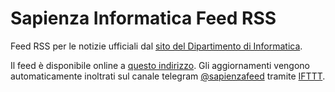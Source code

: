 # Sapienza Informatica Feed RSS
Feed RSS per le notizie ufficiali dal [sito del Dipartimento di Informatica][1].

Il feed è disponibile online a [questo indirizzo][2].
Gli aggiornamenti vengono automaticamente inoltrati sul canale telegram [@sapienzafeed][3] tramite [IFTTT][4].

[1]: https://www.studiareinformatica.uniroma1.it/avvisi
[2]: https://www.gasparini.cloud/sapienza-feed
[3]: https://www.t.me/sapienzafeed
[4]: https://www.ifttt.com